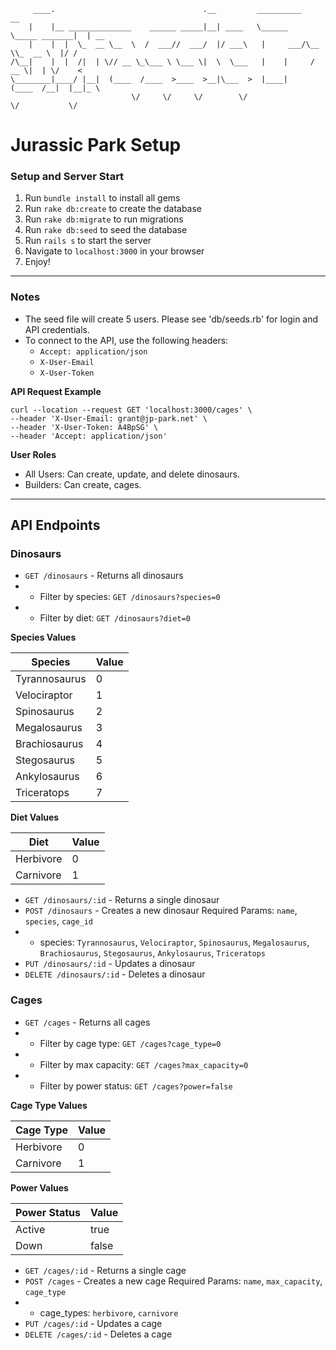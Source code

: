
```text
     ____.                                 .__         __________               __    
    |    |__ ______________    ______ _____|__| ____   \______   \_____ _______|  | __
    |    |  |  \_  __ \__  \  /  ___//  ___/  |/ ___\   |     ___/\__  \\_  __ \  |/ /
/\__|    |  |  /|  | \// __ \_\___ \ \___ \|  \  \___   |    |     / __ \|  | \/    < 
\________|____/ |__|  (____  /____  >____  >__|\___  >  |____|    (____  /__|  |__|_ \
                           \/     \/     \/        \/                  \/           \/
```

# Jurassic Park Setup
### Setup and Server Start
1. Run `bundle install` to install all gems
2. Run `rake db:create` to create the database
3. Run `rake db:migrate` to run migrations
4. Run `rake db:seed` to seed the database
5. Run `rails s` to start the server
6. Navigate to `localhost:3000` in your browser
7. Enjoy!
---

### Notes
- The seed file will create 5 users. Please see 'db/seeds.rb' for login and API credentials.
- To connect to the API, use the following headers:
  - `Accept: application/json`
  - `X-User-Email`
  - `X-User-Token`

**API Request Example**
```
curl --location --request GET 'localhost:3000/cages' \
--header 'X-User-Email: grant@jp-park.net' \
--header 'X-User-Token: A4BpSG' \
--header 'Accept: application/json'
```

**User Roles**
- All Users: Can create, update, and delete dinosaurs.
- Builders: Can create, cages.

---

## API Endpoints
### Dinosaurs
- `GET /dinosaurs` - Returns all dinosaurs
- - Filter by species: `GET /dinosaurs?species=0`
- - Filter by diet: `GET /dinosaurs?diet=0`

**Species Values**

| Species | Value |
| --- | --- |
| Tyrannosaurus | 0 |
| Velociraptor | 1 |
| Spinosaurus | 2 |
| Megalosaurus | 3 |
| Brachiosaurus | 4 |
| Stegosaurus | 5 |
| Ankylosaurus | 6 |
| Triceratops | 7 |

**Diet Values**

| Diet | Value |
| --- | --- |
| Herbivore | 0 |
| Carnivore | 1 |

- `GET /dinosaurs/:id` - Returns a single dinosaur
- `POST /dinosaurs` - Creates a new dinosaur Required Params: `name`, `species`, `cage_id`
- - species: `Tyrannosaurus`, `Velociraptor`, `Spinosaurus`, `Megalosaurus`, `Brachiosaurus`, `Stegosaurus`, `Ankylosaurus`, `Triceratops`
- `PUT /dinosaurs/:id` - Updates a dinosaur
- `DELETE /dinosaurs/:id` - Deletes a dinosaur

### Cages
- `GET /cages` - Returns all cages
- - Filter by cage type: `GET /cages?cage_type=0`
- - Filter by max capacity: `GET /cages?max_capacity=0`
- - Filter by power status: `GET /cages?power=false`

**Cage Type Values**

| Cage Type | Value |
| --- | --- |
| Herbivore | 0 |
| Carnivore | 1 |

**Power Values**

| Power Status | Value |
| --- | --- |
| Active | true |
| Down | false |

- `GET /cages/:id` - Returns a single cage
- `POST /cages` - Creates a new cage Required Params: `name`, `max_capacity`, `cage_type`
- - cage_types: `herbivore`, `carnivore`
- `PUT /cages/:id` - Updates a cage
- `DELETE /cages/:id` - Deletes a cage
